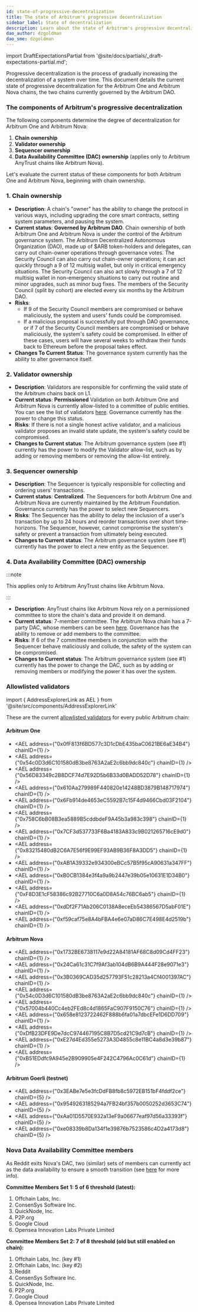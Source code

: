 ```yaml
---
id: state-of-progressive-decentralization
title: The state of Arbitrum's progressive decentralization
sidebar_label: State of decentralization
description: Learn about the state of Arbitrum's progressive decentralization.
dao_author: dzgoldman
dao_sme: dzgoldman
---
```


import DraftExpectationsPartial from '@site/docs/partials/\_draft-expectations-partial.md';

<DraftExpectationsPartial />

<a data-quicklook-from='progressive-decentralization'>Progressive decentralization</a> is the process of gradually increasing the decentralization of a system over time. This document details the current state of progressive decentralization for the <a data-quicklook-from='arbitrum-one'>Arbitrum One</a> and <a data-quicklook-from='arbitrum-nova'>Arbitrum Nova</a> chains, the two chains currently governed by the <a data-quicklook-from='arbitrum-dao'>Arbitrum DAO</a>.

### The components of Arbitrum's progressive decentralization

The following components determine the degree of decentralization for Arbitrum One and Arbitrum Nova:

1. **Chain ownership**
2. **Validator ownership**
3. **Sequencer ownership**
4. **Data Availability Committee (DAC) ownership** (applies only to <a data-quicklook-from='arbitrum-anytrust-protocol'>Arbitrum AnyTrust</a> chains like Arbitrum Nova).

Let's evaluate the current status of these components for both Arbitrum One and Arbitrum Nova, beginning with <a data-quicklook-from='arbitrum-chain-owner'>chain ownership</a>.

### 1. Chain ownership

- **Description**: A chain's "owner" has the ability to change the protocol in various ways, including upgrading the core smart contracts, setting system parameters, and pausing the system.
- **Current status**: **Governed by Arbitrum DAO**. Chain ownership of both Arbitrum One and Arbitrum Nova is under the control of the Arbitrum governance system. The Arbitrum Decentralized Autonomous Organization (DAO), made up of <a data-quicklook-from='arb'>$ARB</a> token-holders and <a data-quicklook-from='delegate'>delegates</a>, can carry out chain-owner operations through governance votes. The <a data-quicklook-from='security-council'>Security Council </a> can also carry out chain-owner operations; it can act quickly through a 9 of 12 <a data-quicklook-from='multisignature-wallet'>multisig wallet</a>, but only in critical emergency situations. The Security Council can also act slowly through a 7 of 12 multisig wallet in non-emergency situations to carry out routine and minor upgrades, such as minor bug fixes. The members of the Security Council (split by cohort) are <a data-quicklook-from='security-council-election'>elected</a> every six months by the Arbitrum DAO.
- **Risks**:
  - If 9 of the Security Council members are compromised or behave maliciously, the system and users' funds could be compromised.
  - If a malicious proposal is successfully put through DAO governance, or if 7 of the Security Council members are compromised or behave maliciously, the system's safety could be compromised. In either of these cases, users will have several weeks to withdraw their funds back to Ethereum before the proposal takes effect.
- **Changes To Current Status**: The governance system currently has the ability to alter governance itself.

### 2. Validator ownership

- **Description**: Validators are responsible for confirming the valid state of the <a data-quicklook-from='arbitrum-chain'>Arbitrum chains</a> back on L1.
- **Current status**: **Permissioned** Validation on both Arbitrum One and Arbitrum Nova is currently allow-listed to a committee of public entities. You can see the list of validators [here](#allowlisted-validators). Governance currently has the power to change this status.
- **Risks**: If there is not a single honest active validator, and a malicious validator proposes an invalid state update, the system's safety could be compromised.
- **Changes to Current status**: The Arbitrum governance system (see #1) currently has the power to modify the Validator allow-list, such as by adding or removing members or removing the allow-list entirely.

### 3. Sequencer ownership

- **Description**: The Sequencer is typically responsible for collecting and ordering users' transactions.
- **Current status**: **Centralized**. The Sequencers for both Arbitrum One and Arbitrum Nova are currently maintained by the Arbitrum Foundation. Governance currently has the power to select new Sequencers.
- **Risks**: The Sequencer has the ability to delay the inclusion of a user's transaction by up to 24 hours and reorder transactions over short time-horizons. The Sequencer, however, cannot compromise the system's safety or prevent a transaction from ultimately being executed.
- **Changes to Current status**: The Arbitrum governance system (see #1) currently has the power to elect a new entity as the Sequencer.

### 4. Data Availability Committee (DAC) ownership

:::note

This applies only to Arbitrum AnyTrust chains like Arbitrum Nova.

:::

- **Description**: AnyTrust chains like Arbitrum Nova rely on a permissioned committee to store the chain's data and provide it on demand.
- **Current status**: 7-member committee. The Arbitrum Nova chain has a 7-party DAC, whose members can be seen [here](#data-availability-committee-members). Governance has the ability to remove or add members to the committee.
- **Risks**: If 6 of the 7 committee members in conjunction with the Sequencer behave maliciously and collude, the safety of the system can be compromised.
- **Changes to Current status**: The Arbitrum governance system (see #1) currently has the power to change the DAC, such as by adding or removing members or modifying the power it has over the system.

### Allowlisted validators

import { AddressExplorerLink as AEL } from '@site/src/components/AddressExplorerLink'

These are the current [allowlisted validators](#2-validator-ownership) for every public Arbitrum chain:

#### Arbitrum One

- <AEL address={"0x0fF813f6BD577c3D1cDbE435baC0621BE6aE34B4"} chainID={1} />
- <AEL address={"0x54c0D3d6C101580dB3be8763A2aE2c6bb9dc840c"} chainID={1} />
- <AEL address={"0x56D83349c2B8DCF74d7E92D5b6B33d0BADD52D78"} chainID={1} />
- <AEL address={"0x610Aa279989F440820e14248BD3879B148717974"} chainID={1} />
- <AEL address={"0x6Fb914de4653eC5592B7c15F4d9466Cbd03F2104"} chainID={1} />
- <AEL address={"0x758C6bB08B3ea5889B5cddbdeF9A45b3a983c398"} chainID={1} />
- <AEL address={"0x7CF3d537733F6Ba4183A833c9B021265716cE9d0"} chainID={1} />
- <AEL address={"0x83215480dB2C6A7E56f9E99EF93AB9B36F8A3DD5"} chainID={1} />
- <AEL address={"0xAB1A39332e934300eBCc57B5f95cA90631a347FF"} chainID={1} />
- <AEL address={"0xB0CB1384e3f4a9a9b2447e39b05e10631E1D34B0"} chainID={1} />
- <AEL address={"0xF8D3E1cF58386c92B27710C6a0D8A54c76BC6ab5"} chainID={1} />
- <AEL address={"0xdDf2F71Ab206C0138A8eceEb54386567D5abF01E"} chainID={1} />
- <AEL address={"0xf59caf75e8A4bFBA4e6e07aD86C7E498E4d2519b"} chainID={1} />

#### Arbitrum Nova

- <AEL address={"0x1732BE6738117e9d22A84181AF68C8d09Cd4FF23"} chainID={1} />
- <AEL address={"0x24Ca61c31C7f9Af3ab104dB6B9A444F28e9071e3"} chainID={1} />
- <AEL address={"0x3B0369CAD35d257793F51c28213a4Cf4001397AC"} chainID={1} />
- <AEL address={"0x54c0D3d6C101580dB3be8763A2aE2c6bb9dc840c"} chainID={1} />
- <AEL address={"0x57004b440Cc4eb2FEd8c4d1865FaC907F9150C76"} chainID={1} />
- <AEL address={"0x658e8123722462F888b6fa01a7dbcEFe1D6DD709"} chainID={1} />
- <AEL address={"0xDfB23DFE9De7dcC974467195C8B7D5cd21C9d7cB"} chainID={1} />
- <AEL address={"0xE27d4Ed355e5273A3D4855c8e11BC4a8d3e39b87"} chainID={1} />
- <AEL address={"0xB51EDdfc9A945e2B909905e4F242C4796Ac0C61d"} chainID={1} />

#### Arbitrum Goerli (testnet)

- <AEL address={"0x3EABe7e5e3fcDdFB8fb8c5972EB151bF4fddf2ce"} chainID={5} />
- <AEL address={"0x9549263185294a7FB24bf357b0050252d3653C74"} chainID={5} />
- <AEL address={"0xAa01D5570E932a13eF9a06677eaf97d56a33393f"} chainID={5} />
- <AEL address={"0xe08339b8Da134f1e39876b7523586c4D2a4173d8"} chainID={5} />

### Nova Data Availability Committee members

As Reddit exits Nova's DAC, two (similar) sets of members can currently act as the data availability to ensure a smooth transition (see [here](https://forum.arbitrum.foundation/t/non-emergency-security-council-action-update-arbitrum-nova-dac-keyset/19379) for more info).

**Committee Members Set 1: 5 of 6 threshold (latest):**

1. Offchain Labs, Inc.
1. ConsenSys Software Inc.
1. QuickNode, Inc.
1. P2P.org
1. Google Cloud
1. Opensea Innovation Labs Private Limited

**Committee Members Set 2: 7 of 8 threshold (old but still enabled on chain):**

1. Offchain Labs, Inc. (key #1)
1. Offchain Labs, Inc. (key #2)
1. Reddit
1. ConsenSys Software Inc.
1. QuickNode, Inc.
1. P2P.org
1. Google Cloud
1. Opensea Innovation Labs Private Limited
